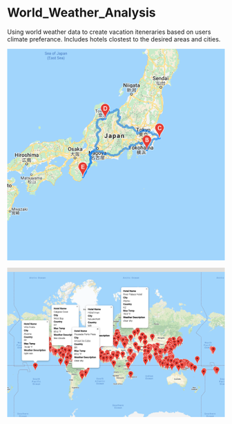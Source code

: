 # World_Weather_Analysis

Using world weather data to create vacation iteneraries based on users climate preferance. Includes hotels clostest to the desired areas and cities.


![](Vacation_Itinerary/WeatherPy_travel_map.png)






![](Vacation_search/WeatherPy_vacation_map.png)
